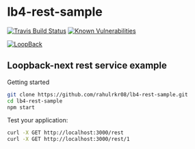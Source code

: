 # lb4-rest-sample

[![Travis Build Status](https://travis-ci.org/strongloop/loopback-next.svg?branch=master)](https://travis-ci.org/strongloop/loopback-next)
[![Known Vulnerabilities](https://snyk.io/test/github/rahulrkr08/lb4-rest-sample/badge.svg?targetFile=package.json)](https://snyk.io/test/github/rahulrkr08/lb4-rest-sample?targetFile=package.json)

[![LoopBack](https://github.com/strongloop/loopback-next/raw/master/docs/site/imgs/branding/Powered-by-LoopBack-Badge-(blue)-@2x.png)](http://loopback.io/)

## Loopback-next rest service example

Getting started

```sh
git clone https://github.com/rahulrkr08/lb4-rest-sample.git
cd lb4-rest-sample
npm start
```

Test your application: 
```sh
curl -X GET http://localhost:3000/rest
curl -X GET http://localhost:3000/rest/1
```